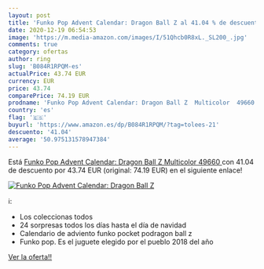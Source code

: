 ```yaml
---
layout: post
title: 'Funko Pop Advent Calendar: Dragon Ball Z al 41.04 % de descuento'
date: 2020-12-19 06:54:53
image: 'https://m.media-amazon.com/images/I/51Qhcb0R8xL._SL200_.jpg'
comments: true
category: ofertas
author: ring
slug: 'B084R1RPQM-es'
actualPrice: 43.74 EUR
currency: EUR
price: 43.74
comparePrice: 74.19 EUR
prodname: 'Funko Pop Advent Calendar: Dragon Ball Z  Multicolor  49660 '
country: 'es'
flag: '🇪🇸'
buyurl: 'https://www.amazon.es/dp/B084R1RPQM/?tag=tolees-21'
descuento: '41.04'
average: '50.975131578947384'
---
```


Está [Funko Pop Advent Calendar: Dragon Ball Z  Multicolor  49660 ](https://www.amazon.es/dp/B084R1RPQM/?tag=tolees-21) con 41.04 de descuento por 43.74 EUR (original: 74.19 EUR) en el siguiente enlace!

[![Funko Pop Advent Calendar: Dragon Ball Z](https://m.media-amazon.com/images/I/51Qhcb0R8xL._SL200_.jpg)](https://www.amazon.es/dp/B084R1RPQM/?tag=tolees-21)

ℹ️:

- Los coleccionas todos
- 24 sorpresas todos los días hasta el día de navidad
- Calendario de adviento funko pocket podragon ball z
- Funko pop. Es el juguete elegido por el pueblo 2018 del año

[Ver la oferta!!](https://www.amazon.es/dp/B084R1RPQM/?tag=tolees-21)
